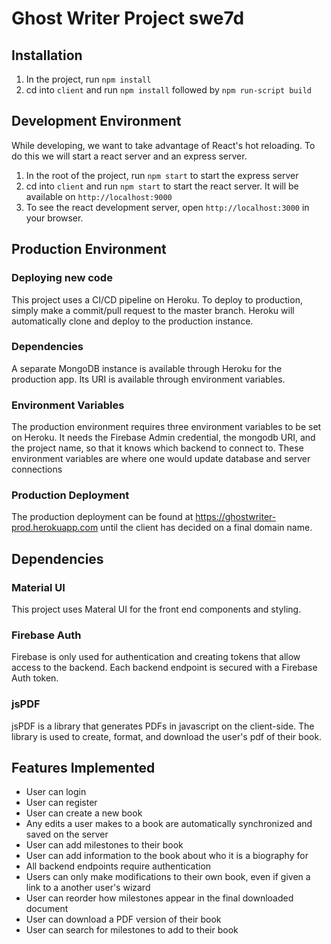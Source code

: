 # Ghost Writer Project swe7d

## Installation
1. In the project, run `npm install`
2. cd into `client` and run `npm install` followed by `npm run-script build`

## Development Environment
While developing, we want to take advantage of React's hot reloading. To do this we will start a react server and an express server. 

1. In the root of the project, run `npm start` to start the express server
2. cd into `client` and run `npm start` to start the react server. It will be available on `http://localhost:9000`
3. To see the react development server, open `http://localhost:3000` in your browser.

## Production Environment
### Deploying new code
This project uses a CI/CD pipeline on Heroku. To deploy to production, simply make a commit/pull request to the master branch. Heroku will automatically clone and deploy to the production instance. 

### Dependencies
A separate MongoDB instance is available through Heroku for the production app. Its URI is available through environment variables. 

### Environment Variables
The production environment requires three environment variables to be set on Heroku. It needs the Firebase Admin credential, the mongodb URI, and the project name, so that it knows which backend to connect to. These environment variables are where one would update database and server connections

### Production Deployment
The production deployment can be found at https://ghostwriter-prod.herokuapp.com until the client has decided on a final domain name. 

## Dependencies
### Material UI
This project uses Materal UI for the front end components and styling. 

### Firebase Auth
Firebase is only used for authentication and creating tokens that allow access to the backend. Each backend endpoint is secured with a Firebase Auth token. 

### jsPDF
jsPDF is a library that generates PDFs in javascript on the client-side. The library is used to create, format, and download the user's pdf of their book.

## Features Implemented
* User can login
* User can register
* User can create a new book
* Any edits a user makes to a book are automatically synchronized and saved on the server
* User can add milestones to their book
* User can add information to the book about who it is a biography for
* All backend endpoints require authentication
* Users can only make modifications to their own book, even if given a link to a another user's wizard 
* User can reorder how milestones appear in the final downloaded document
* User can download a PDF version of their book
* User can search for milestones to add to their book 
